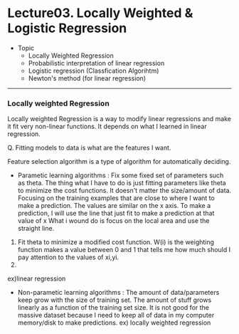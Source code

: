 # Lecture03. Locally Weighted & Logistic Regression

* Topic
  - Locally Weighted Regression<br>
  - Probabilistic interpretation of linear regression<br>
  - Logistic regression (Classfication Algorihtm)<br>
  - Newton's method (for linear regression) <br>
<hr>

### Locally weighted Regression<br>

Locally weighted Regression is a way to modify linear regressions and make it fit very non-linear functions.
It depends on what I learned in linear regression.

Q. Fitting models to data is what are the features I want.

Feature selection algorithm is a type of algorithm for automatically deciding.

- Parametic learning algorithms : Fix some fixed set of parameters such as theta. 
The thing what I have to do is just fitting parameters like theta to minimize the cost functions.
It doesn't matter the size/amount of data.
Focusing on the training examples that are close to where I want to make a prediction. The values are similar on the x axis.
To make a prediction, I will use the line that just fit to make a prediction at that value of x
What i wound do is focus on the local area and use the straight line.
1) Fit theta to minimize a modified cost function.
W(i) is the weighting function makes a value between 0 and 1 that tells me how much should I pay attention to the values of xi,yi.
2) 

ex)linear regression

- Non-parametic learning algorithms : The amount of data/parameters keep grow with the size of training set.
The amount of stuff grows linearly as a function of the training set size.
It is not good for the massive dataset because I need to keep all of data in my computer memory/disk to make predictions.
ex) locally weighted regression
